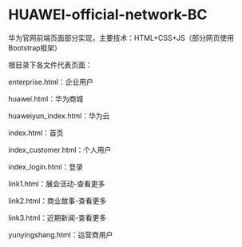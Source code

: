 # HUAWEI-official-network-BC
华为官网前端页面部分实现，主要技术：HTML+CSS+JS（部分网页使用Bootstrap框架）

根目录下各文件代表页面：

enterprise.html：企业用户

huawei.html：华为商城

huaweiyun_index.html：华为云

index.html：首页

index_customer.html：个人用户

index_login.html：登录

link1.html：展会活动-查看更多

link2.html：商业故事-查看更多

link3.html：近期新闻-查看更多

yunyingshang.html：运营商用户
